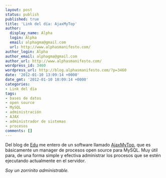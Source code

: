 ```yaml
---
layout: post
status: publish
published: true
title: 'Link del día: AjaxMyTop'
author:
  display_name: Alpha
  login: Alpha
  email: alphagma@gmail.com
  url: http://www.alphasmanifesto.com/
author_login: Alpha
author_email: alphagma@gmail.com
author_url: http://www.alphasmanifesto.com/
wordpress_id: 3460
wordpress_url: http://blog.alphasmanifesto.com/?p=3460
date: '2012-01-10 13:09:14 +0000'
date_gmt: '2012-01-10 18:09:14 +0000'
categories:
- Link del día
tags:
- bases de datos
- open source
- MySQL
- administración
- AJAX
- administrador de sistemas
- procesos
comments: []
---
```


Del blog de [Edu](http://edufortes.com.ar/software/software-libre/monitor-web-de-mysql-en-php-y-ajax/) me entero de un software llamado [AjaxMyTop](http://sourceforge.net/projects/ajaxmytop), que es básicamente un manager de procesos open source para MySQL. Muy útil para, de una forma simple y efectiva administrar los procesos que se estén ejecutando actualmente en el servidor.

_Soy un zorrinito administrable._
